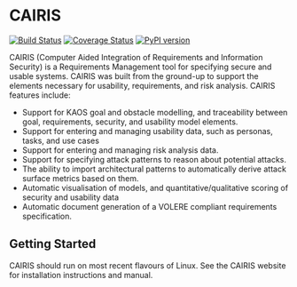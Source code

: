 # CAIRIS 

[![Build Status](https://secure.travis-ci.org/failys/cairis.png?branch=master)](http://travis-ci.org/failys/cairis)
[![Coverage Status](https://coveralls.io/repos/github/failys/cairis/badge.svg?branch=master)](https://coveralls.io/github/failys/cairis?branch=master)
[![PyPI version](https://badge.fury.io/py/cairis.svg)](https://badge.fury.io/py/cairis)



CAIRIS (Computer Aided Integration of Requirements and Information Security) is a Requirements Management tool for specifying secure and usable systems. CAIRIS was built from the ground-up to support the elements necessary for usability, requirements, and risk analysis. CAIRIS features include: 

* Support for KAOS goal and obstacle modelling, and traceability between goal, requirements, security, and usability model elements. 
* Support for entering and managing usability data, such as personas, tasks, and use cases 
* Support for entering and managing risk analysis data.
* Support for specifying attack patterns to reason about potential attacks.
* The ability to import architectural patterns to automatically derive attack surface metrics based on them.
* Automatic visualisation of models, and quantitative/qualitative scoring of security and usability data 
* Automatic document generation of a VOLERE compliant requirements specification.

## Getting Started

CAIRIS should run on most recent flavours of Linux.  See the CAIRIS website for installation instructions and manual.
